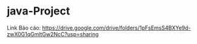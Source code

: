 # java-Project
Link Báo cáo: https://drive.google.com/drive/folders/1pFsEmsS4BXYe9d-zwX0G1qGmltGw2NcC?usp=sharing
